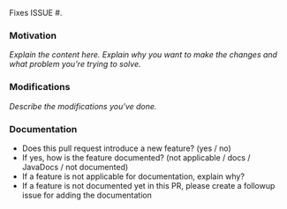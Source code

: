<!--
### Contribution Checklist

  - Name the pull request in the form "[ISSUE #XXXX] Title of the pull request", 
    where *XXXX* should be replaced by the actual issue number.
    Skip *[ISSUE #XXXX]* if there is no associated github issue for this pull request.

  - Fill out the template below to describe the changes contributed by the pull request. 
    That will give reviewers the context they need to do the review.
  
  - Each pull request should address only one issue. 
    Please do not mix up code from multiple issues.
  
  - Each commit in the pull request should have a meaningful commit message.

  - Once all items of the checklist are addressed, remove the above text and this checklist, 
    leaving only the filled out template below.

(The sections below can be removed for hotfixes of typos)
-->

<!--
(If this PR fixes a GitHub issue, please add `Fixes ISSUE #<XXX>`.)
-->

Fixes ISSUE #<XXXX>.

### Motivation

*Explain the content here.*
*Explain why you want to make the changes and what problem you're trying to solve.*



### Modifications

*Describe the modifications you've done.*



### Documentation

- Does this pull request introduce a new feature? (yes / no)
- If yes, how is the feature documented? (not applicable / docs / JavaDocs / not documented)
- If a feature is not applicable for documentation, explain why?
- If a feature is not documented yet in this PR, please create a followup issue for adding the documentation
